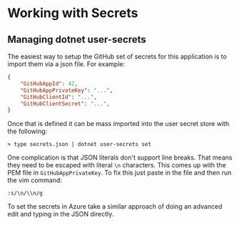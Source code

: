 # Working with Secrets

## Managing dotnet user-secrets

The easiest way to setup the GitHub set of secrets for this application is to import them via a json
file. For example:

```json
{
	"GitHubAppId": 42,
	"GitHubAppPrivateKey": "...",
	"GitHubClientId": "...",
	"GitHubClientSecret": "...",
}
```

Once that is defined it can be mass imported into the user secret store with the following:

```
> type secrets.json | dotnet user-secrets set
```

One complication is that JSON literals don't support line breaks. That means they need to be escaped
with literal `\n` characters. This comes up with the PEM file in `GitHubAppPrivateKey`. To fix this just
paste in the file and then run the vim command:

```
:s/\n/\\n/g
```

To set the secrets in Azure take a similar approach of doing an advanced edit and typing in the JSON
directly.
